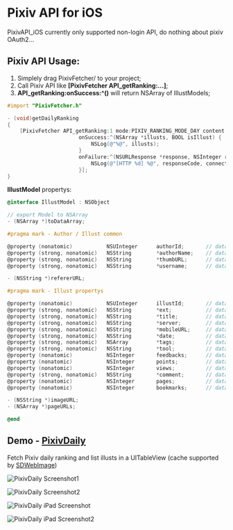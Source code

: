 Pixiv API for iOS
============

PixivAPI_iOS currently only supported non-login API, do nothing about pixiv OAuth2...

## Pixiv API Usage:

1. Simplely drag PixivFetcher/ to your project;
2. Call Pixiv API like **[PixivFetcher API_getRanking:...]**;
3. **API_getRanking:onSuccess:^()** will return NSArray of IllustModels;

```objective-c
#import "PixivFetcher.h"

- (void)getDailyRanking
{
    [PixivFetcher API_getRanking:1 mode:PIXIV_RANKING_MODE_DAY content:PIXIV_RANKING_CONTENT_ALL
                       onSuccess:^(NSArray *illusts, BOOL isIllust) {
                           NSLog(@"%@", illusts);
                       }
                       onFailure:^(NSURLResponse *response, NSInteger responseCode, NSData *data, NSError *connectionError) {
                           NSLog(@"[HTTP %d] %@", responseCode, connectionError);
                       }];
}
```

**IllustModel** propertys:

```objective-c
@interface IllustModel : NSObject

// export Model to NSArray
- (NSArray *)toDataArray;

#pragma mark - Author / Illust common

@property (nonatomic)           NSUInteger      authorId;       // data[1]
@property (strong, nonatomic)   NSString        *authorName;    // data[5]
@property (strong, nonatomic)   NSString        *thumbURL;      // data[6]
@property (strong, nonatomic)   NSString        *username;      // data[24]

- (NSString *)refererURL;

#pragma mark - Illust propertys

@property (nonatomic)           NSUInteger      illustId;       // data[0]
@property (strong, nonatomic)   NSString        *ext;           // data[2]
@property (strong, nonatomic)   NSString        *title;         // data[3]
@property (strong, nonatomic)   NSString        *server;        // data[4]
@property (strong, nonatomic)   NSString        *mobileURL;     // data[9]
@property (strong, nonatomic)   NSString        *date;          // data[12]
@property (strong, nonatomic)   NSArray         *tags;          // data[13] of NSString
@property (strong, nonatomic)   NSString        *tool;          // data[14]
@property (nonatomic)           NSInteger       feedbacks;      // data[15]
@property (nonatomic)           NSInteger       points;         // data[16]
@property (nonatomic)           NSInteger       views;          // data[17]
@property (strong, nonatomic)   NSString        *comment;       // data[18]
@property (nonatomic)           NSInteger       pages;          // data[19]
@property (nonatomic)           NSInteger       bookmarks;      // data[22]

- (NSString *)imageURL;
- (NSArray *)pageURLs;

@end
```

## Demo - [PixivDaily](https://github.com/upbit/PixivAPI_iOS/tree/master/examples/PixivDaily)

Fetch Pixiv daily ranking and list illusts in a UITableView (cache supported by [SDWebImage](https://github.com/rs/SDWebImage))

![PixivDaily Screenshot1](https://raw.github.com/upbit/PixivAPI_iOS/master/examples/screenshots/PixivDaily_01.png)

![PixivDaily Screenshot2](https://raw.github.com/upbit/PixivAPI_iOS/master/examples/screenshots/PixivDaily_02.png)

![PixivDaily iPad Screenshot](https://raw.github.com/upbit/PixivAPI_iOS/master/examples/screenshots/PixivDaily_03.png)

![PixivDaily iPad Screenshot2](https://raw.github.com/upbit/PixivAPI_iOS/master/examples/screenshots/PixivDaily_04.png)
